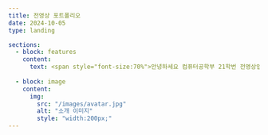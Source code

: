 ```yaml
---
title: 전영상 포트폴리오
date: 2024-10-05
type: landing

sections:
  - block: features
    content:
      text: <span style="font-size:70%">안녕하세요 컴퓨터공학부 21학번 전영상입니다.</span>
      
  - block: image
    content:
      img: 
        src: "/images/avatar.jpg"
        alt: "소개 이미지"
        style: "width:200px;"
---
```

